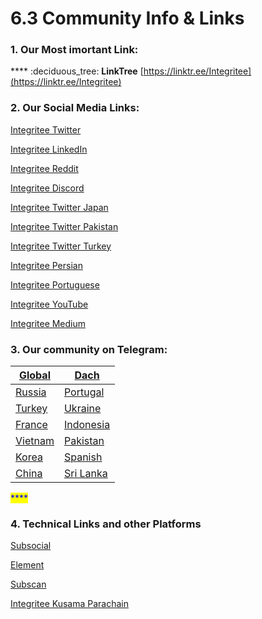 # 6.3 Community Info & Links

### **1. Our Most imortant Link:**&#x20;

&#x20;**** :deciduous\_tree: **LinkTree** [https://linktr.ee/Integritee](https://linktr.ee/Integritee)



### **2. Our Social Media Links:**

&#x20;[Integritee Twitter](https://twitter.com/integri\_t\_e\_e)

&#x20;[Integritee LinkedIn](https://www.linkedin.com/company/integritee/?originalSubdomain=ch)

&#x20;[Integritee Reddit](https://www.reddit.com/r/Integritee/)

&#x20;[Integritee Discord](https://discord.com/invite/BFWT2rKS)

&#x20;[Integritee Twitter Japan](https://twitter.com/IntegriteeJapan)

&#x20;[Integritee Twitter Pakistan](https://twitter.com/IntegriteePak)

&#x20;[Integritee Twitter Turkey](https://twitter.com/IntegriteeTR)

&#x20;[Integritee Persian](https://twitter.com/NetworkPersian)

&#x20;[Integritee Portuguese](https://twitter.com/integritee\_pt)

&#x20;[Integritee YouTube](https://www.youtube.com/channel/UCOgztU-FYDdG8ptLKaItBow)

&#x20;[Integritee Medium](https://medium.com/integritee)



### &#x20;**3. Our community on Telegram:**

| [Global](https://t.me/Integritee\_Official) | [Dach](https://t.me/IntegriteeDeutsch)        |
| ------------------------------------------- | --------------------------------------------- |
| [Russia](https://t.me/Integritee\_rus)      | [Portugal](https://t.me/IntegritePortugues)   |
| [Turkey](https://t.me/integriteetr)         | [Ukraine](https://t.me/IntegriteeUkraine)     |
| [France](https://t.me/IntegriteeFR)         | [Indonesia](https://t.me/IntegriteeIndonesia) |
| [Vietnam](https://t.me/integritee\_vietnam) | [Pakistan](https://t.me/IntegriteePakistan)   |
| [Korea](https://t.me/Integritee\_Kr)        | [Spanish](https://t.me/IntegriteeEspanol)     |
| [China](https://t.me/IntegriteeChina)       | [Sri Lanka](https://t.me/IntegriteeSriLanka)  |

<mark style="color:blue;">****</mark>

### **4. Technical Links and other Platforms**

[Subsocial](https://app.subsocial.network/4638)

[Element](https://app.element.io/#/room/#integritee-watercooler:matrix.org)

[Subscan](https://integritee.subscan.io/)

[Integritee Kusama Parachain](https://polkadot.js.org/apps/?rpc=wss%3A%2F%2Fkusama.api.integritee.network#/accounts)



